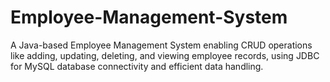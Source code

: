 # Employee-Management-System
A Java-based Employee Management System enabling CRUD operations like adding, updating, deleting, and viewing employee records, using JDBC for MySQL database connectivity and efficient data handling.
